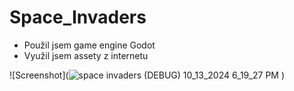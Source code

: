 # Space_Invaders
- Použil jsem game engine Godot
- Využil jsem assety z internetu


![Screenshot](![space invaders (DEBUG) 10_13_2024 6_19_27 PM](https://github.com/user-attachments/assets/1dfa836f-1b78-4a14-8b52-e49078427753)
)
